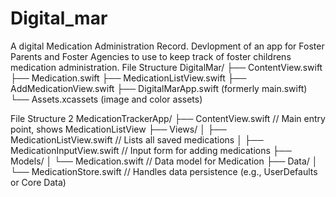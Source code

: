# Digital_mar
A digital Medication Administration Record. Devlopment of an app for Foster Parents and Foster Agencies to use to keep track of foster childrens medication administration.
File Structure
DigitalMar/
├── ContentView.swift
├── Medication.swift
├── MedicationListView.swift
├── AddMedicationView.swift
├── DigitalMarApp.swift (formerly main.swift)
└── Assets.xcassets (image and color assets)

File Structure 2
MedicationTrackerApp/
├── ContentView.swift          // Main entry point, shows MedicationListView
├── Views/
│   ├── MedicationListView.swift  // Lists all saved medications
│   ├── MedicationInputView.swift // Input form for adding medications
├── Models/
│   └── Medication.swift         // Data model for Medication
├── Data/
│   └── MedicationStore.swift    // Handles data persistence (e.g., UserDefaults or Core Data)
